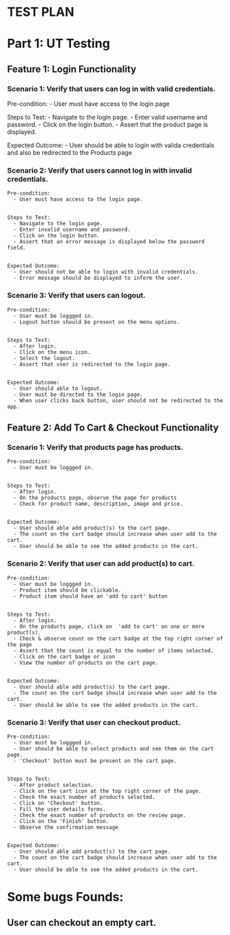 # **TEST PLAN**

# **Part 1: UT Testing**

## __Feature 1: Login Functionality__


### Scenario 1: Verify that users can log in with valid credentials.

   Pre-condition: 
      - User must have access to the login page


   Steps to Test:
      - Navigate to the login page.
      - Enter valid username and password.
      - Click on the login button.
      - Assert that the product page is displayed. 


   Expected Outcome:
      - User should be able to login with valida credentials and also be redirected to the Products page


### Scenario 2: Verify that users cannot log in with invalid credentials.

    Pre-condition: 
      - User must have access to the login page.


    Steps to Test:
      - Navigate to the login page.
      - Enter invalid username and password.
      - Click on the login button.
      - Assert that an error message is displayed below the password field. 


    Expected Outcome:
      - User should not be able to login with invalid credentials.
      - Error message should be displayed to inform the user.


### Scenario 3: Verify that users can logout.
    Pre-condition: 
      - User must be loggged in.
      - Logout button should be present on the menu options.


    Steps to Test:
      - After login.
      - Click on the menu icon.
      - Select the logout.
      - Assert that user is redirected to the login page. 


    Expected Outcome:
      - User should able to logout.
      - User must be directed to the login page.
      - When user clicks back button, user should not be redirected to the app.



## __Feature 2: Add To Cart & Checkout Functionality__


### Scenario 1: Verify that products page has products.
    Pre-condition: 
      - User must be loggged in.


    Steps to Test:
      - After login.
      - On the products page, observe the page for products
      - Check for product name, description, image and price.
     

    Expected Outcome:
      - User should able add product(s) to the cart page.
      - The count on the cart badge should increase when user add to the cart.
      - User should be able to see the added products in the cart.


### Scenario 2: Verify that user can add product(s) to cart.
    Pre-condition: 
      - User must be loggged in.
      - Product item should be clickable.
      - Product item should have an 'add to cart' button


    Steps to Test:
      - After login.
      - On the products page, click on  'add to cart' on one or more product(s).
      - Check & observe count on the cart badge at the top right corner of the page
      - Assert that the count is equal to the number of items selected.
      - Click on the cart badge or icon
      - View the number of products on the cart page.
    

    Expected Outcome:
      - User should able add product(s) to the cart page.
      - The count on the cart badge should increase when user add to the cart.
      - User should be able to see the added products in the cart.


### Scenario 3: Verify that user can checkout product.
    Pre-condition: 
      - User must be loggged in.
      - User should be able to select products and see them on the cart page.
      - 'Checkout' button must be present on the cart page.
     

    Steps to Test:
      - After product selection.
      - Click on the cart icon at the top right corner of the page.
      - Check the exact number of products selected.
      - Click on 'Checkout' button.
      - Fill the user details forms.
      - Check the exact number of products on the review page.
      - Click on the 'Finish' button.
      - Observe the confirmation message 
    

    Expected Outcome:
      - User should able add product(s) to the cart page.
      - The count on the cart badge should increase when user add to the cart.
      - User should be able to see the added products in the cart.
    


# **Some bugs Founds:**
## User can checkout an empty cart.